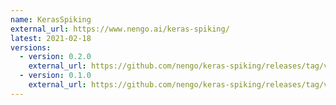 ```yaml
---
name: KerasSpiking
external_url: https://www.nengo.ai/keras-spiking/
latest: 2021-02-18
versions:
  - version: 0.2.0
    external_url: https://github.com/nengo/keras-spiking/releases/tag/v0.2.0
  - version: 0.1.0
    external_url: https://github.com/nengo/keras-spiking/releases/tag/v0.1.0
---
```

